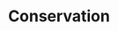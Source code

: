 ---
title: Conservation
longTitle: 'Conservation'
tags:
- gccommon
broaderTerm:
- "[[Resources conservation Heritage conservation Natur]]"
french:
- "[[Conservation]]"
relatedTerm:
- "[[Recycling Restoration Digitization]]"
use:
- "[[Preservation]]"
---